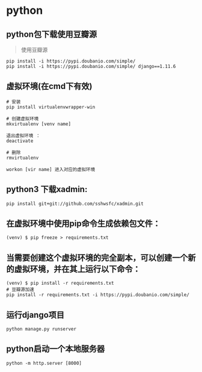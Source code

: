 # python
## python包下载使用豆瓣源

>使用豆瓣源 

```
pip install -i https://pypi.doubanio.com/simple/ 
pip install -i https://pypi.doubanio.com/simple/ django==1.11.6
```

## 虚拟环境(在cmd下有效)
```
# 安装
pip install virtualenvwrapper-win
```

```
# 创建虚拟环境
mkvirtualenv [venv name]

退出虚拟环境 ： 
deactivate

# 删除
rmvirtualenv

workon [vir name] 进入对应的虚拟环境
```

## python3 下载xadmin: 
```
pip install git+git://github.com/sshwsfc/xadmin.git
```

## 在虚拟环境中使用pip命令生成依赖包文件：
```
(venv) $ pip freeze > requirements.txt
```
## 当需要创建这个虚拟环境的完全副本，可以创建一个新的虚拟环境，并在其上运行以下命令：
```
(venv) $ pip install -r requirements.txt
# 豆瓣源加速
pip install -r requirements.txt -i https://pypi.doubanio.com/simple/
```

## 运行django项目 
```
python manage.py runserver
```

## python启动一个本地服务器
```
python -m http.server [8000]
```

